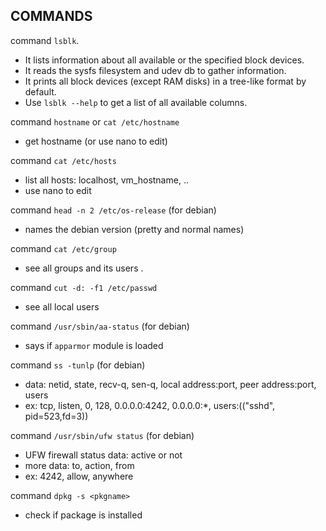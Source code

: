 ## **COMMANDS**  
  
command `lsblk`.  
- It lists information about all available or the specified block devices.  
- It reads the sysfs filesystem and udev db to gather information.  
- It prints all block devices (except RAM disks) in a tree-like format by default.  
- Use `lsblk --help` to get a list of all available columns.  

command `hostname` or `cat /etc/hostname`
- get hostname (or use nano to edit)

command `cat /etc/hosts`
- list all hosts: localhost, vm_hostname, ..
- use nano to edit
  
command `head -n 2 /etc/os-release` (for debian)  
- names the debian version (pretty and normal names)  

command `cat /etc/group` 
- see all groups and its users .

command `cut -d: -f1 /etc/passwd`
- see all local users
  
command `/usr/sbin/aa-status` (for debian)  
- says if `apparmor` module is loaded  
  
command `ss -tunlp` (for debian)  
- data: netid, state, recv-q, sen-q, local address:port, peer address:port, users  
- ex: tcp, listen, 0, 128, 0.0.0.0:4242, 0.0.0.0:\*, users:(("sshd", pid=523,fd=3))  
  
command `/usr/sbin/ufw status` (for debian)  
- UFW firewall status data: active or not  
- more data: to, action, from  
- ex: 4242, allow, anywhere

command `dpkg -s <pkgname>`
- check if package is installed
